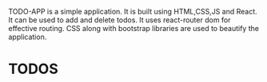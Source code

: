 
TODO-APP is a simple application. It is built using HTML,CSS,JS and React.
It can be used to add and delete todos.
It uses react-router dom for effective routing.
CSS along with bootstrap libraries are used to beautify the application.
# TODOS

